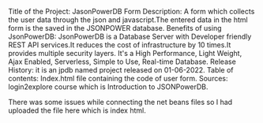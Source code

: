 Title of the Project: JasonPowerDB Form
Description: A form which collects the user data through the json and javascript.The entered data in the html form is the saved in the JSONPOWER database.
Benefits of using JsonPowerDB: JsonPowerDB is a Database Server with Developer friendly REST API services.It reduces the cost of infrastructure by 10 times.It provides multiple security layers. It's a High Performance, Light Weight, Ajax Enabled, Serverless, Simple to Use, Real-time Database.
Release History: it is an jpdb named project released on 01-06-2022.
Table of contents: Index.html file containing the code of user form.
Sources: login2explore course which is Introduction to JSONPowerDB.

There was some issues while connecting the net beans files so I had uploaded the file here which is index html.

